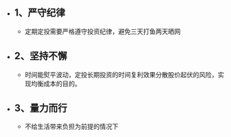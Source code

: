 - ## 1、严守纪律
	- 定期定投需要严格遵守投资纪律，避免三天打鱼两天晒网
- ## 2、坚持不懈
	- 时间能熨平波动，定投长期投资的时间复利效果分散股价起伏的风险，实现均衡成本的目的。
- ## 3、量力而行
	- 不给生活带来负担为前提的情况下
